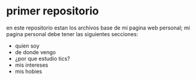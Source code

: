 # primer repositorio

en este repositorio estan los archivos base de mi pagina web personal; mi pagina personal debe tener las siguientes secciones:
- quien soy
- de donde vengo
- ¿por que estudio tics?
- mis intereses
- mis hobies 
